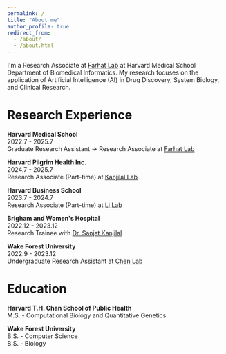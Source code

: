 ```yaml
---
permalink: /
title: "About me"
author_profile: true
redirect_from: 
  - /about/
  - /about.html
---
```


I'm a Research Associate at [Farhat Lab](https://scholar.harvard.edu/mahafarhat/home) at Harvard Medical School Department of Biomedical Informatics. My research focuses on the application of Artificial Intelligence (AI) in  Drug Discovery, System Biology, and Clinical Research.

Research Experience
======
**Harvard Medical School**\
2022.7 - 2025.7\
Graduate Research Assistant -> Research Associate at [Farhat Lab](https://scholar.harvard.edu/mahafarhat/home)

**Harvard Pilgrim Health Inc.**\
2024.7 - 2025.7 \
Research Associate (Part-time) at [Kanjilal Lab](https://www.populationmedicine.org/skanjilal)

**Harvard Business School**\
2023.7 - 2024.7 \
Research Associate (Part-time) at [Li Lab](https://www.michaellz.com/)

**Brigham and Women's Hospital**\
2022.12 - 2023.12 \
Research Trainee with [Dr. Sanjat Kanjilal](https://www.populationmedicine.org/skanjilal)

**Wake Forest University**\
2022.9 - 2023.12 \
Undergraduate Research Assistant at [Chen Lab](https://chenm.sites.wfu.edu/)

Education
======
**Harvard T.H. Chan School of Public Health**\
M.S. - Computational Biology and Quantitative Genetics

**Wake Forest University**\
B.S. - Computer Science\
B.S. - Biology



